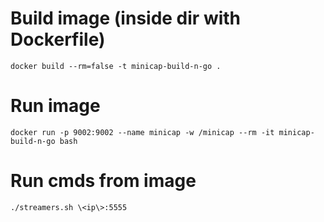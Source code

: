 # Build image (inside dir with Dockerfile)
`docker build --rm=false -t minicap-build-n-go .`

# Run image 
`docker run -p 9002:9002 --name minicap -w /minicap --rm -it minicap-build-n-go bash `

# Run cmds from image
`./streamers.sh \<ip\>:5555`





